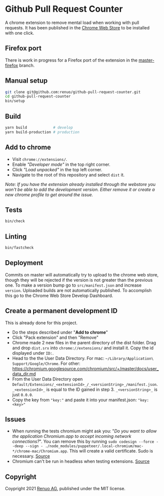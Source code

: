 # Github Pull Request Counter

A chrome extension to remove mental load when working with pull requests.
It has been published in the [Chrome Web Store](https://chrome.google.com/webstore/detail/github-pull-request-count/eeejbcmnmgogpkgeinlbchoafjjbegmi)
to be installed with one click.

## Firefox port

There is work in progress for a Firefox port of the extension in the
[master-firefox](https://github.com/renuo/github-pull-request-counter/tree/master-firefox)
branch.

## Manual setup

```sh
git clone git@github.com:renuo/github-pull-request-counter.git
cd github-pull-request-counter
bin/setup
```

## Build
```sh
yarn build            # develop
yarn build-production # production
```

## Add to chrome
* Visit `chrome://extensions/`.
* Enable _"Developer mode"_ in the top right corner.
* Click _"Load unpacked"_ in the top left corner.
* Navigate to the root of this repository and select `dist` it.

_Note: If you have the extension already installed through the webstore you won't be able to add the development version. Either remove it or create a new chrome profile to get around the issue._

## Tests

```sh
bin/check
```

## Linting

```sh
bin/fastcheck
```

## Deployment
Commits on master will automatically try to upload to the chrome web store, though they will be rejected if the version is not greater than the previous one. To make a version bump go to `src/manifest.json` and increase `version`. Uploaded builds are not automatically published. To accomplish this go to the Chrome Web Store Develop Dashboard.

## Create a permanent development ID

This is already done for this project.

* Do the steps described under "**Add to chrome**"
* Click "Pack extension" and then "Remove"
* Chrome made 2 new files in the parent directory of the dist folder. Drag and drop `dist.srx` into `chrome://extensions/` and install it. Copy the id displayed under `ID:`.
* Head to the the User Data Directory. For mac: `~/Library/Application\ Support/Google/Chrome`. For other: https://chromium.googlesource.com/chromium/src/+/master/docs/user_data_dir.md
* From the User Data Directory open `Default/Extensions/_<extensionId>_/_<versionString>_/manifest.json`. `_<extensionId>_` is equal to the ID gained in step 3. `_<versionString>_` is just `0.0.0`.
* Copy the key from `"key:"` and paste it into your manifest.json: `"key: <key>"`

## Issues
* When running the tests chromium might ask you: "_Do you want to allow the application Chromium.app to accept incoming network connections?_". You can remove this by running `sudo codesign --force --deep --sign - ./node_modules/puppeteer/.local-chromium/mac-*/chrome-mac/Chromium.app`. This will create a valid certificate. Sudo is necessary. [Source](https://github.com/puppeteer/puppeteer/issues/4752)
* Chromium can't be run in headless when testing extensions. [Source](https://github.com/puppeteer/puppeteer/issues/659)

## Copyright

Coypright 2021 [Renuo AG](https://www.renuo.ch/), published under the MIT license.


